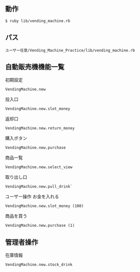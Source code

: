 ## 動作
```
$ ruby lib/vending_machine.rb
```
## パス
```
ユーザー任意/Vending_Machine_Practice/lib/vending_machine.rb
```
## 自動販売機機能一覧
初期設定
```
VendingMachine.new
```
投入口
```
VendingMachine.new.slot_money
```
返却口
```
VendingMachine.new.return_money
```
購入ボタン
```
VendingMachine.new.purchase
```
商品一覧
```
VendingMachine.new.select_view
```
取り出し口
```
VendingMachine.new.pull_drink`
```
ユーザー操作
お金を入れる
```
VendingMachine.new.slot_money (100)
```
商品を買う
```
VendingMachine.new.purchase (1)
```
## 管理者操作
在庫情報
```
VendingMachine.new.stock_drink
```
